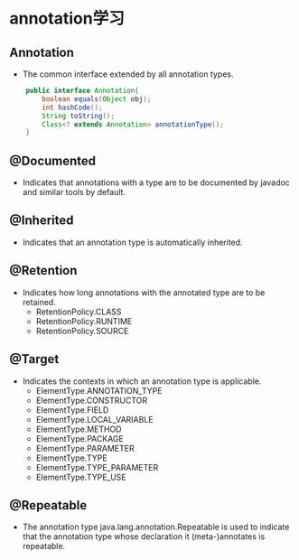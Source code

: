 # annotation学习
## Annotation
- The common interface extended by all annotation types.
```java
    public interface Annotation{
        boolean equals(Object obj);
        int hashCode();
        String toString();
        Class<? extends Annotation> annotationType();
    }
```
## @Documented
- Indicates that annotations with a type are to be documented by javadoc and similar tools by default.
## @Inherited
- Indicates that an annotation type is automatically inherited.
## @Retention
- Indicates how long annotations with the annotated type are to be retained. 
    * RetentionPolicy.CLASS
    * RetentionPolicy.RUNTIME
    * RetentionPolicy.SOURCE
## @Target
- Indicates the contexts in which an annotation type is applicable.
    * ElementType.ANNOTATION_TYPE
    * ElementType.CONSTRUCTOR
    * ElementType.FIELD
    * ElementType.LOCAL_VARIABLE
    * ElementType.METHOD
    * ElementType.PACKAGE
    * ElementType.PARAMETER
    * ElementType.TYPE
    * ElementType.TYPE_PARAMETER
    * ElementType.TYPE_USE
## @Repeatable
- The annotation type java.lang.annotation.Repeatable is used to indicate that the annotation type whose declaration it (meta-)annotates is repeatable.